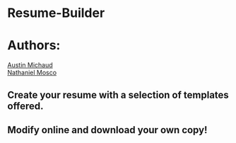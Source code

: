 # Resume-Builder
# Authors: 
[Austin Michaud](https://github.com/foobar404)  
[Nathaniel Mosco](https://github.com/foobar404)  

## Create your resume with a selection of templates offered. 
## Modify online and download your own copy!
